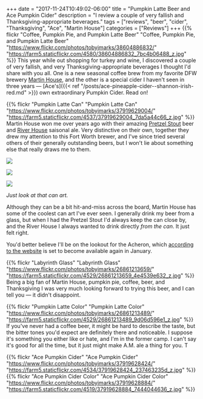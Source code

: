 +++
date = "2017-11-24T10:49:02-06:00"
title = "Pumpkin Latte Beer and Ace Pumpkin Cider"
description = "I review a couple of very fallish and Thanksgiving-appropriate beverages."
tags = ["reviews", "beer", "cider", "Thanksgiving", "Ace", "Martin House"]
categories = ["Reviews"]
+++
{{% flickr "Coffee, Pumpkin Pie, and Pumpkin Latte Beer"
           "Coffee, Pumpkin Pie, and Pumpkin Latte Beer"
           "https://www.flickr.com/photos/tobyjmarks/38604886832/"
           "https://farm5.staticflickr.com/4580/38604886832_7bc4b06488_z.jpg" %}}
This year while out shopping for turkey and wine, I discovered a couple of very fallish, and very Thanksgiving-appropriate beverages I thought I'd share with you all. One is a new seasonal coffee brew from my favorite DFW brewery [Martin House](http://martinhousebrewing.com/), and the other is a special cider I haven't seen in three years — [Ace's]({{< ref "/posts/ace-pineapple-cider--shannon-irish-red.md" >}}) own extraordinary Pumpkin Cider. Read on!
<!--more-->

{{% flickr "Pumpkin Latte Can"
           "Pumpkin Latte Can"
           "https://www.flickr.com/photos/tobyjmarks/37919629004/"
           "https://farm5.staticflickr.com/4537/37919629004_7da5a44c66_z.jpg" %}}
Martin House won me over years ago with their amazing [Pretzel Stout](http://martinhousebrewing.com/the-beer/pretzel-stout/) beer and [River House](http://martinhousebrewing.com/the-beer/river-house/) saisonal ale. Very distinctive on their own, together they drew my attention to this Fort Worth brewer, and I've since tried several others of their generally outstanding beers, but I won't lie about something else that really draws me to them.

![](http://martinhousebrewing.com/wp-content/uploads/2014/01/THIS-ONE.png)

![](http://martinhousebrewing.com/wp-content/uploads/2014/01/Screen-Shot-2017-07-22-at-12.51.01-PM.png)

![](http://martinhousebrewing.com/wp-content/uploads/2016/09/Acheron-Art-Final-web.jpg)

_Just look at that can art._

Although they can be a bit hit-and-miss across the board, Martin House has some of the coolest can art I've ever seen. I generally drink my beer from a glass, but when I had the Pretzel Stout I'd always keep the can close by, and the River House I always wanted to drink directly *from the can*. It just felt right. 

You'd better believe I'll be on the lookout for the Acheron, which [according to the website](http://martinhousebrewing.com/the-beer/acheron/) is set to become available again in January. 
         
{{% flickr "Labyrinth Glass"
           "Labyrinth Glass"
           "https://www.flickr.com/photos/tobyjmarks/26861213659/"
           "https://farm5.staticflickr.com/4529/26861213659_4e4539e632_z.jpg" %}}
Being a big fan of Martin House, pumpkin pie, coffee, beer, and Thanksgiving I was very much looking forward to trying this beer, and I can tell you — it didn't disappoint.
           
{{% flickr "Pumpkin Latte Color"
           "Pumpkin Latte Color"
           "https://www.flickr.com/photos/tobyjmarks/26861213489/"
           "https://farm5.staticflickr.com/4529/26861213489_9d06d596e1_z.jpg" %}}
If you've never had a coffee beer, it might be hard to describe the taste, but the bitter tones you'd expect are definitely there and noticeable. I suppose it's something you either like or hate, and I'm in the former camp. I can't say it's good for all the time, but it just might make A.M. ale a thing for you. T
           
{{% flickr "Ace Pumpkin Cider"
           "Ace Pumpkin Cider"
           "https://www.flickr.com/photos/tobyjmarks/37919628424/"
           "https://farm5.staticflickr.com/4534/37919628424_237463235d_z.jpg" %}}
{{% flickr "Ace Pumpkin Cider Color"
           "Ace Pumpkin Cider Color"
           "https://www.flickr.com/photos/tobyjmarks/37919628884/"
           "https://farm5.staticflickr.com/4519/37919628884_7444044636_z.jpg" %}}

